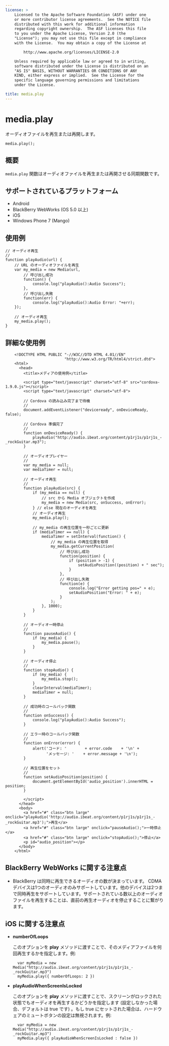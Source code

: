 ```yaml
---
license: >
    Licensed to the Apache Software Foundation (ASF) under one
    or more contributor license agreements.  See the NOTICE file
    distributed with this work for additional information
    regarding copyright ownership.  The ASF licenses this file
    to you under the Apache License, Version 2.0 (the
    "License"); you may not use this file except in compliance
    with the License.  You may obtain a copy of the License at

        http://www.apache.org/licenses/LICENSE-2.0

    Unless required by applicable law or agreed to in writing,
    software distributed under the License is distributed on an
    "AS IS" BASIS, WITHOUT WARRANTIES OR CONDITIONS OF ANY
    KIND, either express or implied.  See the License for the
    specific language governing permissions and limitations
    under the License.

title: media.play
---
```


media.play
==========

オーディオファイルを再生または再開します。

    media.play();


概要
-----------

`media.play` 関数はオーディオファイルを再生または再開させる同期関数です。

サポートされているプラットフォーム
-------------------

- Android
- BlackBerry WebWorks (OS 5.0 以上)
- iOS
- Windows Phone 7 (Mango)

使用例
-------------

    // オーディオ再生
    //
    function playAudio(url) {
        // URL のオーディオファイルを再生
        var my_media = new Media(url,
            // 呼び出し成功
            function() {
                console.log("playAudio():Audio Success");
            },
            // 呼び出し失敗
            function(err) {
                console.log("playAudio():Audio Error: "+err);
        });

        // オーディオ再生
        my_media.play();
    }


詳細な使用例
------------

        <!DOCTYPE HTML PUBLIC "-//W3C//DTD HTML 4.01//EN"
                              "http://www.w3.org/TR/html4/strict.dtd">
        <html>
          <head>
            <title>メディアの使用例</title>

            <script type="text/javascript" charset="utf-8" src="cordova-1.9.0.js"></script>
            <script type="text/javascript" charset="utf-8">

            // Cordova の読み込み完了まで待機
            //
            document.addEventListener("deviceready", onDeviceReady, false);

            // Cordova 準備完了
            //
            function onDeviceReady() {
                playAudio("http://audio.ibeat.org/content/p1rj1s/p1rj1s_-_rockGuitar.mp3");
            }

            // オーディオプレイヤー
            //
            var my_media = null;
            var mediaTimer = null;

            // オーディオ再生
            //
            function playAudio(src) {
                if (my_media == null) {
                    // src から Media オブジェクトを作成
                    my_media = new Media(src, onSuccess, onError);
                } // else 現在のオーディオを再生
                // オーディオ再生
                my_media.play();

                // my_media の再生位置を一秒ごとに更新
                if (mediaTimer == null) {
                    mediaTimer = setInterval(function() {
                        // my_media の再生位置を取得
                        my_media.getCurrentPosition(
                            // 呼び出し成功
                            function(position) {
                                if (position > -1) {
                                    setAudioPosition((position) + " sec");
                                }
                            },
                            // 呼び出し失敗
                            function(e) {
                                console.log("Error getting pos=" + e);
                                setAudioPosition("Error: " + e);
                            }
                        );
                    }, 1000);
                }
            }

            // オーディオ一時停止
            //
            function pauseAudio() {
                if (my_media) {
                    my_media.pause();
                }
            }

            // オーディオ停止
            //
            function stopAudio() {
                if (my_media) {
                    my_media.stop();
                }
                clearInterval(mediaTimer);
                mediaTimer = null;
            }

            // 成功時のコールバック関数
            //
            function onSuccess() {
                console.log("playAudio():Audio Success");
            }

            // エラー時のコールバック関数
            //
            function onError(error) {
                alert('コード: '        + error.code    + '\n' +
                      'メッセージ: '    + error.message + '\n');
            }

            // 再生位置をセット
            //
            function setAudioPosition(position) {
                document.getElementById('audio_position').innerHTML = position;
            }

            </script>
          </head>
          <body>
            <a href="#" class="btn large" onclick="playAudio('http://audio.ibeat.org/content/p1rj1s/p1rj1s_-_rockGuitar.mp3');">再生</a>
            <a href="#" class="btn large" onclick="pauseAudio();">一時停止</a>
            <a href="#" class="btn large" onclick="stopAudio();">停止</a>
            <p id="audio_position"></p>
          </body>
        </html>

BlackBerry WebWorks に関する注意点
----------

- BlackBerry は同時に再生できるオーディオの数が決まっています。 CDMA デバイスは1つのオーディオのみサポートしています。他のデバイスは2つまで同時再生をサポートしています。サポートされている数以上のオーディオファイルを再生することは、直前の再生オーディオを停止することに繋がります。

iOS に関する注意点
---------

- __numberOfLoops__

    このオプションを **play** メソッドに渡すことで、そのメディアファイルを何回再生するかを指定します。例:

        var myMedia = new Media("http://audio.ibeat.org/content/p1rj1s/p1rj1s_-_rockGuitar.mp3")
        myMedia.play({ numberOfLoops: 2 })

- __playAudioWhenScreenIsLocked__

    このオプションを **play** メソッドに渡すことで、スクリーンがロックされた状態でもオーディオを再生するかどうかを指定します (設定しなかった場合、デフォルトは true です) 。もし true にセットされた場合は、ハードウェアのミュートボタンの設定は無視されます。例:

        var myMedia = new Media("http://audio.ibeat.org/content/p1rj1s/p1rj1s_-_rockGuitar.mp3")
        myMedia.play({ playAudioWhenScreenIsLocked : false })
